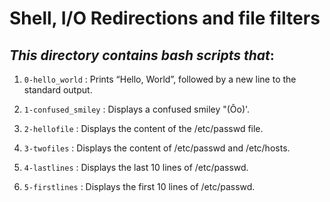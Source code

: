 
# Shell, I/O Redirections and file filters

*This directory contains bash scripts that*:
---
1. `0-hello_world` : Prints “Hello, World”, followed by a new line to the standard output. 

2. `1-confused_smiley` : Displays a confused smiley "(Ôo)'.

3. `2-hellofile` : Displays the content of the /etc/passwd file.

4. `3-twofiles` : Displays the content of /etc/passwd and /etc/hosts.

5. `4-lastlines` : Displays the last 10 lines of /etc/passwd.

6. `5-firstlines` : Displays the first 10 lines of /etc/passwd.
